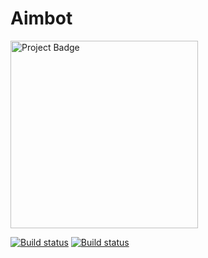 # Aimbot

<img src="https://ci.appveyor.com/api/projects/status/bx0u2051l38qx4dj/branch/master?svg=true" alt="Project Badge" width="300">

[![Build status](https://ci.appveyor.com/api/projects/status/bx0u2051l38qx4dj?svg=true)](https://ci.appveyor.com/project/MoU2901/aimbot)
[![Build status](https://ci.appveyor.com/api/projects/status/bx0u2051l38qx4dj/branch/attack_feature?svg=true)](https://ci.appveyor.com/project/MoU2901/aimbot/branch/attack_feature)



